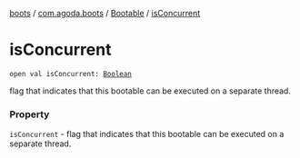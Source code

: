 [boots](../../index.md) / [com.agoda.boots](../index.md) / [Bootable](index.md) / [isConcurrent](./is-concurrent.md)

# isConcurrent

`open val isConcurrent: `[`Boolean`](https://kotlinlang.org/api/latest/jvm/stdlib/kotlin/-boolean/index.html)

flag that indicates that this bootable can be executed on
    a separate thread.

### Property

`isConcurrent` - flag that indicates that this bootable can be executed on
    a separate thread.